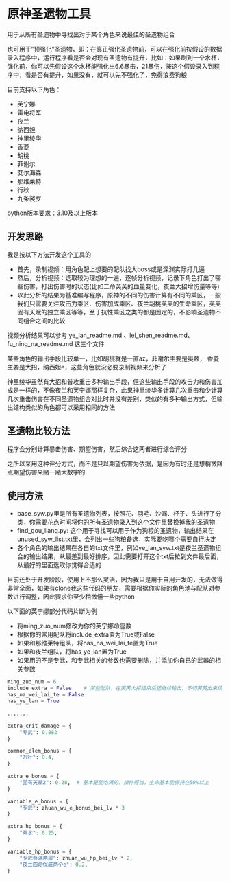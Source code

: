 # 原神圣遗物工具

用于从所有圣遗物中寻找出对于某个角色来说最佳的圣遗物组合

也可用于”预强化“圣遗物，即：在真正强化圣遗物前，可以在强化前按假设的数据录入程序中，运行程序看是否会对现有圣遗物有提升，比如：如果刷到一个水杯，强化前，你可以先假设这个水杯能强化出6.6暴击，21暴伤，按这个假设录入到程序中，看是否有提升，如果没有，就可以先不强化了，免得浪费狗粮

目前支持以下角色：

* 芙宁娜
* 雷电将军
* 夜兰
* 纳西妲
* 神里绫华
* 香菱
* 胡桃
* 菲谢尔
* 艾尔海森
* 那维莱特
* 行秋
* 九条裟罗

python版本要求：3.10及以上版本

## 开发思路

我是按以下方法开发这个工具的

* 首先，录制视频：用角色配上想要的配队找大boss或是深渊实际打几遍
* 然后，分析视频：选取较为理想的一遍，逐帧分析视频，记录下角色打出了哪些伤害，打出伤害时的状态(比如二命芙芙的血量变化，夜兰大招增伤量等等)
* 以此分析的结果为基准编写程序，原神的不同的伤害计算有不同的乘区，一般我们只需要关注攻击力乘区、伤害加成乘区、夜兰胡桃芙芙的生命乘区，芙芙固有天赋的独立乘区等等，至于抗性乘区之类的都是固定的，不影响圣遗物不同组合之间的比较

视频分析结果可以参考 ye_lan_readme.md 、lei_shen_readme.md、fu_ning_na_readme.md 这三个文件

某些角色的输出手段比较单一，比如胡桃就是一直az，菲谢尔主要是奥兹， 香菱主要是大招，纳西妲e，这些角色就没必要录制视频来分析了

神里绫华虽然有大招和普攻重击多种输出手段，但这些输出手段的攻击力和伤害加成是一样的，不像夜兰和芙宁娜那样复杂，此果神里绫华多计算几次重击和少计算几次重击伤害在不同圣遗物组合对比时并没有差别，类似的有多种输出方式，但输出结构类似的角色都可以采用相同的方法

## 圣遗物比较方法

程序会分别计算暴击伤害、期望伤害，然后综合这两者进行综合评分

之所以采用这种评分方式，而不是只以期望伤害为依据，是因为有时还是想稍微降点期望伤害来赌一赌大数字的

## 使用方法

* base_syw.py里是所有圣遗物列表，按照花、羽毛、沙漏、杯子、头进行了分类，你需要花点时间将你的所有圣遗物录入到这个文件里替换掉我的圣遗物
* find_gou_liang.py: 这个用于寻找可以用于作为狗粮的圣遗物，输出结果在unused_syw_list.txt里，会列出一些狗粮备选，实际要吃哪个需要自行决定
* 各个角色的输出结果在各自的txt文件里，例如ye_lan_syw.txt是夜兰圣遗物组合的输出结果，从最差到最好排序，因此需要打开这个txt后拉到文件最后面，从最好的里面选取你觉得合适的

目前还处于开发阶段，使用上不那么灵活，因为我只是用于自用开发的，无法做得非常全面，如果有clone我这些代码的朋友，需要根据你实际的角色池与配队对参数进行调整，因此要求你至少稍微懂一些python

以下面的芙宁娜部分代码片断为例

* 将ming_zuo_num修改为你的芙宁娜命座数
* 根据你的常用配队将include_extra置为True或False
* 如果和那维莱特组队，将has_na_wei_lai_te置为True
* 如果和夜兰组队，将has_ye_lan置为True
* 如果用的不是专武，和专武相关的参数也需要删除，并添加你自已的武器的相关参数

```python
ming_zuo_num = 6
include_extra = False    # 某些配队，在芙芙大招结束后还继续输出，不切芙芙出来续大，此时将include_extra置为True
has_na_wei_lai_te = False
has_ye_lan = True

.......

extra_crit_damage = {
    "专武": 0.882
}

common_elem_bonus = {
    "万叶": 0.4,
}

extra_e_bonus = {
    "固有天赋2": 0.28,  # 基本是能吃满的，操作得当，生命基本能保持在50%以上
}

variable_e_bonus = {
    "专武": zhuan_wu_e_bonus_bei_lv * 3
}

extra_hp_bonus = {
    "双水": 0.25,
}

variable_hp_bonus = {
    "专武叠满两层": zhuan_wu_hp_bei_lv * 2,
    "夜兰四命保底两个e": 0.2,
}

```
